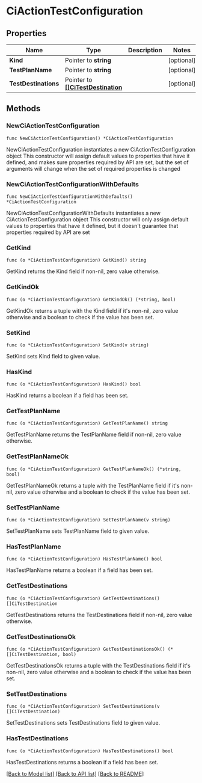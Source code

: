 # CiActionTestConfiguration

## Properties

Name | Type | Description | Notes
------------ | ------------- | ------------- | -------------
**Kind** | Pointer to **string** |  | [optional] 
**TestPlanName** | Pointer to **string** |  | [optional] 
**TestDestinations** | Pointer to [**[]CiTestDestination**](CiTestDestination.md) |  | [optional] 

## Methods

### NewCiActionTestConfiguration

`func NewCiActionTestConfiguration() *CiActionTestConfiguration`

NewCiActionTestConfiguration instantiates a new CiActionTestConfiguration object
This constructor will assign default values to properties that have it defined,
and makes sure properties required by API are set, but the set of arguments
will change when the set of required properties is changed

### NewCiActionTestConfigurationWithDefaults

`func NewCiActionTestConfigurationWithDefaults() *CiActionTestConfiguration`

NewCiActionTestConfigurationWithDefaults instantiates a new CiActionTestConfiguration object
This constructor will only assign default values to properties that have it defined,
but it doesn't guarantee that properties required by API are set

### GetKind

`func (o *CiActionTestConfiguration) GetKind() string`

GetKind returns the Kind field if non-nil, zero value otherwise.

### GetKindOk

`func (o *CiActionTestConfiguration) GetKindOk() (*string, bool)`

GetKindOk returns a tuple with the Kind field if it's non-nil, zero value otherwise
and a boolean to check if the value has been set.

### SetKind

`func (o *CiActionTestConfiguration) SetKind(v string)`

SetKind sets Kind field to given value.

### HasKind

`func (o *CiActionTestConfiguration) HasKind() bool`

HasKind returns a boolean if a field has been set.

### GetTestPlanName

`func (o *CiActionTestConfiguration) GetTestPlanName() string`

GetTestPlanName returns the TestPlanName field if non-nil, zero value otherwise.

### GetTestPlanNameOk

`func (o *CiActionTestConfiguration) GetTestPlanNameOk() (*string, bool)`

GetTestPlanNameOk returns a tuple with the TestPlanName field if it's non-nil, zero value otherwise
and a boolean to check if the value has been set.

### SetTestPlanName

`func (o *CiActionTestConfiguration) SetTestPlanName(v string)`

SetTestPlanName sets TestPlanName field to given value.

### HasTestPlanName

`func (o *CiActionTestConfiguration) HasTestPlanName() bool`

HasTestPlanName returns a boolean if a field has been set.

### GetTestDestinations

`func (o *CiActionTestConfiguration) GetTestDestinations() []CiTestDestination`

GetTestDestinations returns the TestDestinations field if non-nil, zero value otherwise.

### GetTestDestinationsOk

`func (o *CiActionTestConfiguration) GetTestDestinationsOk() (*[]CiTestDestination, bool)`

GetTestDestinationsOk returns a tuple with the TestDestinations field if it's non-nil, zero value otherwise
and a boolean to check if the value has been set.

### SetTestDestinations

`func (o *CiActionTestConfiguration) SetTestDestinations(v []CiTestDestination)`

SetTestDestinations sets TestDestinations field to given value.

### HasTestDestinations

`func (o *CiActionTestConfiguration) HasTestDestinations() bool`

HasTestDestinations returns a boolean if a field has been set.


[[Back to Model list]](../README.md#documentation-for-models) [[Back to API list]](../README.md#documentation-for-api-endpoints) [[Back to README]](../README.md)


